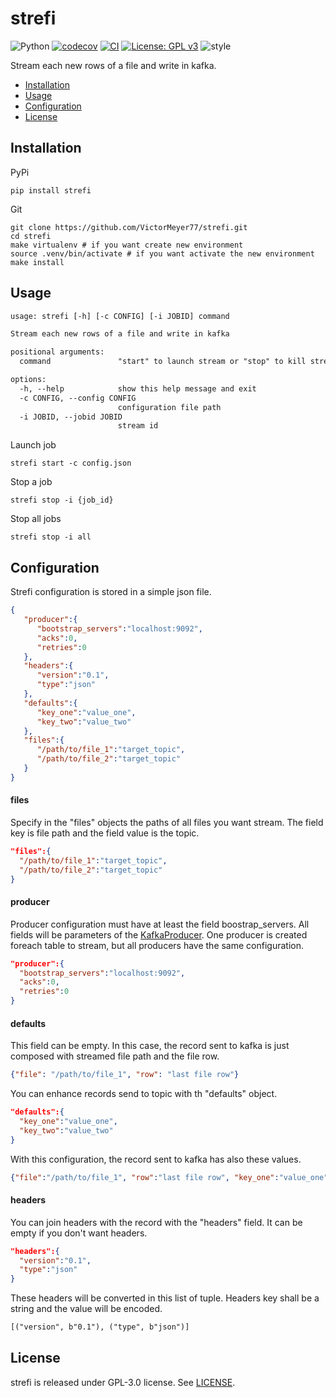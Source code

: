 # strefi

![Python](https://img.shields.io/badge/python-3670A0?style=for-the-badge&logo=python&logoColor=ffdd54)
[![codecov](https://codecov.io/github/VictorMeyer77/strefi/graph/badge.svg?token=MCO1XZI4OO)](https://codecov.io/github/VictorMeyer77/strefi)
[![CI](https://github.com/VictorMeyer77/strefi/actions/workflows/ci.yml/badge.svg)](https://github.com/VictorMeyer77/strefi/actions/workflows/ci.yml)
[![License: GPL v3](https://img.shields.io/badge/License-GPLv3-blue.svg)](https://www.gnu.org/licenses/gpl-3.0)
![style](https://img.shields.io/badge/code%20style-black-000000.svg)

Stream each new rows of a file and write in kafka. 

- [Installation](#installation)
- [Usage](#usage)
- [Configuration](#configuration)
- [License](#license)

## Installation

PyPi

```shell
pip install strefi
```

Git

```shell
git clone https://github.com/VictorMeyer77/strefi.git
cd strefi
make virtualenv # if you want create new environment
source .venv/bin/activate # if you want activate the new environment
make install
```

## Usage

```txt
usage: strefi [-h] [-c CONFIG] [-i JOBID] command

Stream each new rows of a file and write in kafka

positional arguments:
  command               "start" to launch stream or "stop" to kill stream

options:
  -h, --help            show this help message and exit
  -c CONFIG, --config CONFIG
                        configuration file path
  -i JOBID, --jobid JOBID
                        stream id
```

Launch job

```shell
strefi start -c config.json
```

Stop a job

```shell
strefi stop -i {job_id}
```

Stop all jobs

```shell
strefi stop -i all
```

## Configuration

Strefi configuration is stored in a simple json file.

```json
{
   "producer":{
      "bootstrap_servers":"localhost:9092",
      "acks":0,
      "retries":0
   },
   "headers":{
      "version":"0.1",
      "type":"json"
   },
   "defaults":{
      "key_one":"value_one",
      "key_two":"value_two"
   },
   "files":{
      "/path/to/file_1":"target_topic",
      "/path/to/file_2":"target_topic"
   }
}
```

#### files

Specify in the "files" objects the paths of all files you want stream. The field key is file path and
the field value is the topic.

```json
"files":{
  "/path/to/file_1":"target_topic",
  "/path/to/file_2":"target_topic"
}
```

#### producer

Producer configuration must have at least the field boostrap_servers.
All fields will be parameters of the [KafkaProducer](https://kafka-python.readthedocs.io/en/master/apidoc/KafkaProducer.html).
One producer is created foreach table to stream, but all producers have the same configuration.

```json
"producer":{
  "bootstrap_servers":"localhost:9092",
  "acks":0,
  "retries":0
}
```
#### defaults

This field can be empty. In this case, the record sent to kafka is just composed with streamed file
path and the file row.

```json
{"file": "/path/to/file_1", "row": "last file row"}
```

You can enhance records send to topic with th "defaults" object.

```json
"defaults":{
  "key_one":"value_one",
  "key_two":"value_two"
}
```
With this configuration, the record sent to kafka has also these values.

```json
{"file":"/path/to/file_1", "row":"last file row", "key_one":"value_one","key_two":"value_two"}
```

#### headers

You can join headers with the record with the "headers" field. It can be empty if you don't want
headers.

```json
"headers":{
  "version":"0.1",
  "type":"json"
}
```

These headers will be converted in this list of tuple. Headers key shall be a string and the value
will be encoded.

```txt
[("version", b"0.1"), ("type", b"json")]
```

## License

strefi is released under GPL-3.0 license. See [LICENSE](https://github.com/VictorMeyer77/strefi/blob/main/LICENSE).